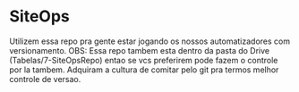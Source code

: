 # SiteOps

Utilizem essa repo pra gente estar jogando os nossos automatizadores com versionamento.
OBS: Essa repo tambem esta dentro da pasta do Drive (Tabelas/7-SiteOpsRepo) entao se vcs preferirem pode fazem o controle por la tambem.
Adquiram a cultura de comitar pelo git pra termos melhor controle de versao.



